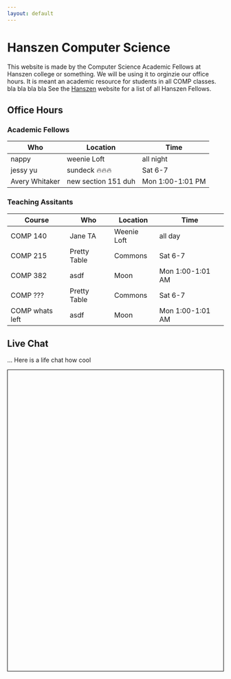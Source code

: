 ```yaml
---
layout: default
---
```


# Hanszen Computer Science

This website is made by the Computer Science Academic Fellows at Hanszen college or something. We will be using it to orginzie our office hours. It is meant an academic resource for students in all COMP classes. bla bla bla bla See the [Hanszen](http://hanszen.rice.edu/resources/academic-fellows.html) website for a list of all Hanszen Fellows.

## Office Hours

### Academic Fellows

 Who        |Location | Time
------------|---------|--------
nappy    | weenie Loft | all night
jessy yu   | sundeck 🔥🔥🔥 | Sat 6-7
Avery Whitaker | new section 151 duh | Mon 1:00-1:01 PM

### Teaching Assitants 

Course   | Who        |Location | Time
---------|------------|---------|--------
COMP 140 | Jane TA    | Weenie Loft | all day
COMP 215 | Pretty Table   | Commons | Sat 6-7
COMP 382 | asdf | Moon | Mon 1:00-1:01 AM
COMP ??? | Pretty Table   | Commons | Sat 6-7
COMP whats left | asdf | Moon | Mon 1:00-1:01 AM

## Live Chat

... Here is a life chat how cool

<div style="border: 1px solid black">
<div id="tlkio" data-channel="hanszentech" data-theme="theme--minimal" style="width:100%;height:700px;"></div><script async src="http://tlk.io/embed.js" type="text/javascript"></script>
</div>